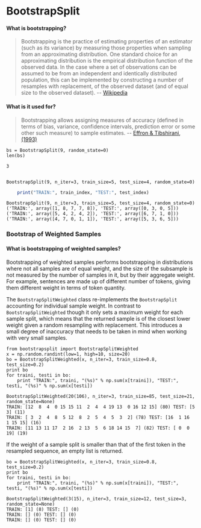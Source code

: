 # BootstrapSplit

#### What is bootstrapping?
> Bootstrapping is the practice of estimating properties of an estimator (such as its variance) by measuring those properties when sampling from an approximating distribution. One standard choice for an approximating distribution is the empirical distribution function of the observed data. In the case where a set of observations can be assumed to be from an independent and identically distributed population, this can be implemented by constructing a number of resamples with replacement, of the observed dataset (and of equal size to the observed dataset). -- [Wikipedia](http://en.wikipedia.org/wiki/Bootstrapping_%28statistics%29 "Bootstrapping (Statistics)")

#### What is it used for?
> Bootstrapping allows assigning measures of accuracy (defined in terms of bias, variance, confidence intervals, prediction error or some other such measure) to sample estimates. -- [Effron & Tibshirani, (1993)](https://books.google.co.uk/books/about/An_Introduction_to_the_Bootstrap.html?id=gLlpIUxRntoC&hl=en "An Introduction to the Bootstrap")


```from bootstrapsplit import BootstrapSplit
bs = BootstrapSplit(9, random_state=0)
len(bs)
```

    3

```print(bs)
```

    BootstrapSplit(9, n_iter=3, train_size=5, test_size=4, random_state=0)

```for train_index, test_index in bs:
    print("TRAIN:", train_index, "TEST:", test_index)
```

    BootstrapSplit(9, n_iter=3, train_size=5, test_size=4, random_state=0)
    ('TRAIN:', array([1, 8, 7, 7, 8]), 'TEST:', array([0, 3, 0, 5]))
    ('TRAIN:', array([5, 4, 2, 4, 2]), 'TEST:', array([6, 7, 1, 0]))
    ('TRAIN:', array([4, 7, 0, 1, 1]), 'TEST:', array([5, 3, 6, 5]))


### Bootstrap of Weighted Samples

#### What is bootstrapping of weighted samples?

Bootstrapping of weighted samples performs bootstrapping in distributions where not all samples are of equal weight, and the size of the subsample is not measured by the number of samples in it, but by their aggregate weight. For example, sentences are made up of different number of tokens, giving them different weight in terms of token quantity.

The `BootstrapSplitWeighted` class re-implements the `BootstrapSplit` accounting for individual sample weight. In contrast to `BootstrapSplitWeighted` though it only sets a maximum weight for each sample split, which means that the returned sample is of the closest lower weight given a random resampling with replacement. This introduces a small degree of inaccuracy that needs to be taken in mind when working with very small samples.

```import numpy as np
from bootstrapsplit import BootstrapSplitWeighted
x = np.random.randint(low=1, high=10, size=20)
bo = BootstrapSplitWeighted(x, n_iter=3, train_size=0.8, test_size=0.2)
print bo
for traini, testi in bo:
    print "TRAIN:", traini, "(%s)" % np.sum(x[traini]), "TEST:", testi, "(%s)" % np.sum(x[testi])
```

    BootstrapSplitWeighted(20(106), n_iter=3, train_size=85, test_size=21, random_state=None)
    TRAIN: [12  8  4  0 15 15 11  2  4  4 19 13  0 16 12 15] (80) TEST: [5 3] (11)
    TRAIN: [ 3  2  4  8  5 12  8  2  5  4  5  3  2] (78) TEST: [16  1 16  1 15 15] (16)
    TRAIN: [11 13 11 17  2 16  2 13  5  6 18 14 15  7] (82) TEST: [ 0  0 19] (19)

If the weight of a sample split is smaller than that of the first token in the resampled sequence, an empty list is returned.

```x = np.random.randint(low=1, high=10, size=3)
bo = BootstrapSplitWeighted(x, n_iter=3, train_size=0.8, test_size=0.2)
print bo
for traini, testi in bo:
    print "TRAIN:", traini, "(%s)" % np.sum(x[traini]), "TEST:", testi, "(%s)" % np.sum(x[testi])
```

    BootstrapSplitWeighted(3(15), n_iter=3, train_size=12, test_size=3, random_state=None)
    TRAIN: [1] (8) TEST: [] (0)
    TRAIN: [] (0) TEST: [] (0)
    TRAIN: [] (0) TEST: [] (0)


